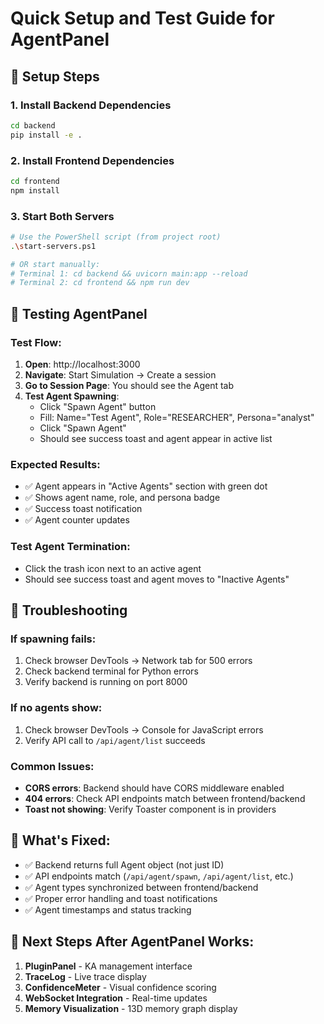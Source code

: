 # Quick Setup and Test Guide for AgentPanel

## 🚀 Setup Steps

### 1. Install Backend Dependencies
```bash
cd backend
pip install -e .
```

### 2. Install Frontend Dependencies  
```bash
cd frontend
npm install
```

### 3. Start Both Servers
```bash
# Use the PowerShell script (from project root)
.\start-servers.ps1

# OR start manually:
# Terminal 1: cd backend && uvicorn main:app --reload
# Terminal 2: cd frontend && npm run dev
```

## 🧪 Testing AgentPanel

### Test Flow:
1. **Open**: http://localhost:3000
2. **Navigate**: Start Simulation → Create a session
3. **Go to Session Page**: You should see the Agent tab
4. **Test Agent Spawning**:
   - Click "Spawn Agent" button
   - Fill: Name="Test Agent", Role="RESEARCHER", Persona="analyst"
   - Click "Spawn Agent"
   - Should see success toast and agent appear in active list

### Expected Results:
- ✅ Agent appears in "Active Agents" section with green dot
- ✅ Shows agent name, role, and persona badge
- ✅ Success toast notification
- ✅ Agent counter updates

### Test Agent Termination:
- Click the trash icon next to an active agent
- Should see success toast and agent moves to "Inactive Agents"

## 🔧 Troubleshooting

### If spawning fails:
1. Check browser DevTools → Network tab for 500 errors
2. Check backend terminal for Python errors
3. Verify backend is running on port 8000

### If no agents show:
1. Check browser DevTools → Console for JavaScript errors
2. Verify API call to `/api/agent/list` succeeds

### Common Issues:
- **CORS errors**: Backend should have CORS middleware enabled
- **404 errors**: Check API endpoints match between frontend/backend
- **Toast not showing**: Verify Toaster component is in providers

## 🎯 What's Fixed:
- ✅ Backend returns full Agent object (not just ID)
- ✅ API endpoints match (`/api/agent/spawn`, `/api/agent/list`, etc.)
- ✅ Agent types synchronized between frontend/backend
- ✅ Proper error handling and toast notifications
- ✅ Agent timestamps and status tracking

## 🔄 Next Steps After AgentPanel Works:
1. **PluginPanel** - KA management interface
2. **TraceLog** - Live trace display
3. **ConfidenceMeter** - Visual confidence scoring
4. **WebSocket Integration** - Real-time updates
5. **Memory Visualization** - 13D memory graph display

